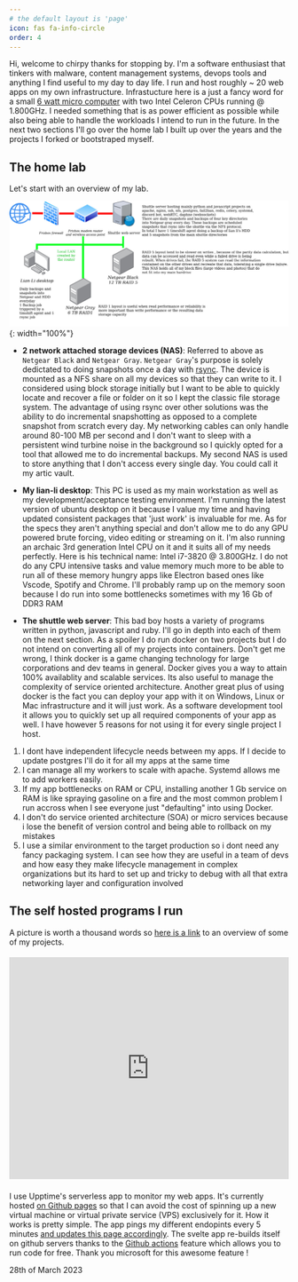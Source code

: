 ```yaml
---
# the default layout is 'page'
icon: fas fa-info-circle
order: 4
---
```


Hi, welcome to chirpy thanks for stopping by. I'm a software enthusiast that tinkers with malware, content management systems, devops tools and anything I find useful to my day to day life. I run and host roughly ~ 20 web apps on my own infrastructure. Infrastucture here is a just a fancy word for a small [6 watt micro computer](https://www.shuttle.eu/en/products/slim/ds10u/spec) with two Intel Celeron CPUs running @ 1.800GHz. I needed something that is as power efficient as possible while also being able to handle the workloads I intend to run in the future. In the next two sections I'll go over the home lab I built up over the years and the projects I forked or bootstraped myself.

## The home lab

Let's start with an overview of my lab. 

![home-lab](/assets/img/about/backup-strategy.jpg){: width="100%"}


- **2 network attached storage devices (NAS)**: Referred to above as `Netgear Black` and `Netgear Gray`.  `Netgear Gray`'s purpose is solely dedictated to doing snapshots once a day with [rsync](https://linux.die.net/man/1/rsync). The device is mounted as a NFS share on all my devices so that they can write to it. I considered using block storage initially but I want to be able to quickly locate and recover a file or folder on it so I kept the classic file storage system. The advantage of using rsync over other solutions was the ability to do incremental snapshotting as opposed to a complete snapshot from scratch every day. My networking cables can only handle around 80-100 MB per second and I don't want to sleep with a persistent wind turbine noise in the background so I quickly opted for a tool that allowed me to do incremental backups. My second NAS is used to store anything that I don't access every single day. You could call it my artic vault.

- **My lian-li desktop**: This PC is used as my main workstation as well as my development/acceptance testing environment. I'm running the latest version of ubuntu desktop on it because I value my time and having updated consistent packages that 'just work' is invaluable for me. As for the specs they aren't anything special and don't allow me to do any GPU powered brute forcing, video editing or streaming on it. I'm also running an archaic 3rd generation Intel CPU on it and it suits all of my needs perfectly. Here is his technical name: Intel i7-3820 @ 3.800GHz. I do not do any CPU intensive tasks and value memory much more to be able to run all of these memory hungry apps like Electron based ones like Vscode, Spotify and Chrome. I'll probably ramp up on the memory soon because I do run into some bottlenecks sometimes with my 16 Gb of DDR3 RAM

- **The shuttle web server**: This bad boy hosts a variety of programs written in python, javascript and ruby. I'll go in depth into each of them on the next section. As a spoiler I do run docker on two projects but I do not intend on converting all of my projects into containers. Don't get me wrong, I think docker is a game changing technology for large corporations and dev teams in general. Docker gives you a way to attain 100% availablity and scalable services. Its also useful to manage the complexity of service oriented architecture. Another great plus of using docker is the fact you can deploy your app with it on Windows, Linux or Mac infrastructure and it will just work. As a software development tool it allows you to quickly set up all required components of your app as well. I have however 5 reasons for not using it for every single project I host. 

1. I dont have independent lifecycle needs between my apps. If I decide to update postgres I'll do it for all my apps at the same time 
2. I can manage all my workers to scale with apache. Systemd allows me to add workers easily. 
3. If my app bottlenecks on RAM or CPU, installing another 1 Gb service on RAM is like spraying gasoline on a fire and the most common problem I run accross when I see everyone just "defaulting" into using Docker. 
4. I don't do service oriented architecture (SOA) or micro services because i lose the benefit of version control and being able to rollback on my mistakes 
5. I use a similar environment to the target production so i dont need any fancy packaging system. I can see how they are useful in a team of devs and how easy they make lifecycle management in complex organizations but its hard to set up and tricky to debug with all that extra networking layer and configuration involved

## The self hosted programs I run

A picture is worth a thousand words so [here is a link](https://portfolio.craftstudios.shop/) to an overview of some of my projects.

<div style="padding-top: 5px; padding-bottom: 5px; position:relative; display:block; width: 100%; min-height:400px">

<iframe width="100%" height="400px" src="https://youtube.craftstudios.shop/uploads/netgear/Videos/chirpy/portfolio-presentation-2023-03-28%2019-22-49.mp4" title="YouTube video player" frameborder="0" allow="accelerometer; clipboard-write; encrypted-media; gyroscope; picture-in-picture; web-share" allowfullscreen></iframe>

</div>

I use Upptime's serverless app to monitor my web apps. It's currently hosted [on Github pages](https://github.com/hupratt/upptime/tree/gh-pages) so that I can avoid the cost of spinning up a new virtual machine or virtual private service (VPS) exclusively for it. How it works is pretty simple. The app pings my different endopints every 5 minutes [and updates this page accordingly](https://hupratt.github.io/upptime/). The svelte app re-builds itself on github servers thanks to the [Github actions](https://github.com/features/actions) feature which allows you to run code for free. Thank you microsoft for this awesome feature !

28th of March 2023

